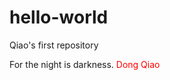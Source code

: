 # hello-world
Qiao's first repository

For the night is darkness.
<font color = 'red'>Dong Qiao</font>
